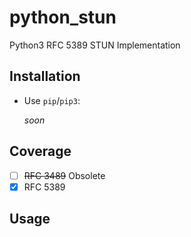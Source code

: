 # python_stun
Python3 RFC 5389 STUN Implementation

## Installation
* Use `pip`/`pip3`:

   _soon_

## Coverage

* [ ] ~~RFC 3489~~ Obsolete
* [x] RFC 5389

## Usage
